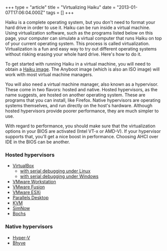 +++
type = "article"
title = "Virtualizing Haiku"
date = "2013-01-07T17:06:04.000Z"
tags = []
+++

Haiku is a complete operating system, but you don't need to format your hard drive in order to use it. Haiku can be run inside a virtual machine. Using virtualization software, such as the programs listed below on this page, your computer can simulate a virtual computer that runs Haiku on top of your current operating system. This process is called virtualization. Virtualization is a fun and easy way to try out different operating systems without risking erasing your whole hard drive. Here's how to do it.

<!--more-->

To get started with running Haiku in a virtual machine, you will need to obtain a <a href="/get-haiku">Haiku image</a>. The Anyboot image (which is also an ISO image) will work with most virtual machine managers.

You will also need a virtual machine manager, also known as a hypervisor. These come in two flavors: hosted and native. Hosted hypervisors, as the name suggests, are hosted on another operating system. These are programs that you can install, like Firefox. Native hypervisors are operating systems themselves, and run directly on the host's hardware. Although hosted hypervisors provide poorer performance, they are much simpler to use.

With regard to performance, you should make sure that the virtualization options in your BIOS are activated (Intel VT-x or AMD-V). If your hypervisor supports that, you'll get a nice boost in performance. Choosing AHCI over IDE in the BIOS can be another.

<h3>Hosted hypervisors</h3>
<ul>
    <li><a href="/guides/virtualizing/virtualbox">VirtualBox</a><ul>
        <li><a href="/guides/virtualizing/virtualbox-linux-debugging">with serial debugging under Linux</a></li>
        <li><a href="/guides/virtualizing/virtualbox-windows-debugging">with serial debugging under Windows</a></li>
    </ul>
    </li>
    <li><a href="/guides/virtualizing/vmware-workstation">VMware Workstation</a></li>
    <li><a href="/guides/virtualizing/vmware-fusion">VMware Fusion</a></li>
    <li><a href="/guides/virtualizing/vmware-esxi">VMware ESXi</li>
    <li><a href="/guides/virtualizing/parallels-desktop">Parallels Desktop</a></li>
    <li><a href="/guides/virtualizing/KVM">KVM</a></li>
    <li><a href="/guides/virtualizing/simnow">SimNow</a></li>
    <li><a href="/guides/virtualizing/bochs">Bochs</a></li>
</ul>
<h3>Native hypervisors</h3>
<ul>
    <li><a href="/guides/virtualizing/hyper-v">Hyper-V</a></li>
    <li><a href="/guides/virtualizing/bhyve">Bhyve</a></li>
</ul>
